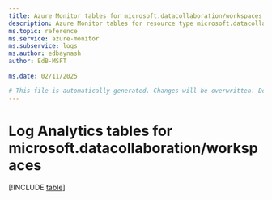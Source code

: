 ```yaml
---
title: Azure Monitor tables for microsoft.datacollaboration/workspaces
description: Azure Monitor tables for resource type microsoft.datacollaboration/workspaces
ms.topic: reference
ms.service: azure-monitor
ms.subservice: logs
ms.author: edbaynash
author: EdB-MSFT
   
ms.date: 02/11/2025

# This file is automatically generated. Changes will be overwritten. Do not change this file directly.
---
```


# Log Analytics tables for microsoft.datacollaboration/workspaces  

[!INCLUDE [table](~/reusable-content/ce-skilling/azure/includes/azure-monitor/reference/tables/microsoft-datacollaboration_workspaces-include.md)]

